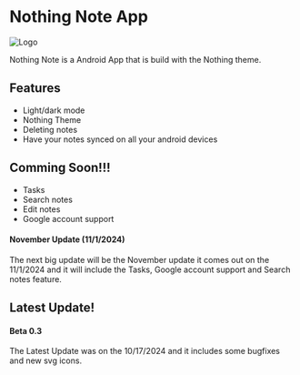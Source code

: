 

# Nothing Note App

![Logo](https://framerusercontent.com/images/Ehohady4a6E7FAPwsYaQMXAfQA.png)

Nothing Note is a Android App that is build with the Nothing theme.

## Features

- Light/dark mode
- Nothing Theme
- Deleting notes
- Have your notes synced on all your android devices

## Comming Soon!!!

- Tasks
- Search notes
- Edit notes
- Google account support


#### November Update (11/1/2024)

The next big update will be the November update it comes out on the 11/1/2024 and it will include the Tasks, Google account support and Search notes feature.


## Latest Update!



#### Beta 0.3

The Latest Update was on the 10/17/2024 and it includes some bugfixes and new svg icons.
